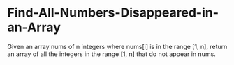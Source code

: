 # Find-All-Numbers-Disappeared-in-an-Array
Given an array nums of n integers where nums[i] is in the range [1, n], return an array of all the integers in the range [1, n] that do not appear in nums.   
